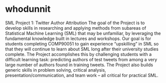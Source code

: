 # whodunnit
SML Project 1: Twitter Author Attribution 
The goal of the Project is to develop skills in researching and applying methods from subareas of Statistical
Machine Learning (SML) that may be unfamiliar, by leveraging the fundamental knowledge built in lectures and
workshops. Our goal is for students completing COMP90051 to gain experience “upskilling” in SML so that they
will continue to learn about SML long after their university studies complete. The Project accomplishes this by
challenging students with a difficult learning task: predicting authors of test tweets from among a very large
number of authors found in training tweets. The Project also builds generic skills in problem solving, critical
analysis, presentation/communication, and team work – all critical for practical SML. 
